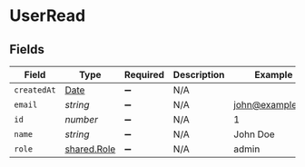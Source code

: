 # UserRead


## Fields

| Field                                                                                         | Type                                                                                          | Required                                                                                      | Description                                                                                   | Example                                                                                       |
| --------------------------------------------------------------------------------------------- | --------------------------------------------------------------------------------------------- | --------------------------------------------------------------------------------------------- | --------------------------------------------------------------------------------------------- | --------------------------------------------------------------------------------------------- |
| `createdAt`                                                                                   | [Date](https://developer.mozilla.org/en-US/docs/Web/JavaScript/Reference/Global_Objects/Date) | :heavy_minus_sign:                                                                            | N/A                                                                                           |                                                                                               |
| `email`                                                                                       | *string*                                                                                      | :heavy_minus_sign:                                                                            | N/A                                                                                           | john@example.org                                                                              |
| `id`                                                                                          | *number*                                                                                      | :heavy_minus_sign:                                                                            | N/A                                                                                           | 1                                                                                             |
| `name`                                                                                        | *string*                                                                                      | :heavy_minus_sign:                                                                            | N/A                                                                                           | John Doe                                                                                      |
| `role`                                                                                        | [shared.Role](../../../sdk/models/shared/role.md)                                             | :heavy_minus_sign:                                                                            | N/A                                                                                           | admin                                                                                         |
